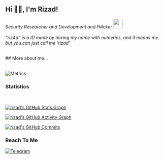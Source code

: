 <h2> Hi 👋🏼, I'm Rizad!</h2>
<p><em>Security Researcher and Development and H4cker <img src="https://i.giphy.com/26BRIYJNRAreymGwE.gif" width="30"><br><br>
  “riz4d” is a ID made by mixing my name with numerics, and it means me. but you can just call me ‘rizad’
  </em></p>
  <br>
## More about me...
<br><br>

![Metrics](https://metrics.lecoq.io/riz4d?template=classic&config.timezone=America%2FNew_York)

<h3>Statistics</h3>
<br>

[![rizad's GitHub Stats Graph](https://github-readme-streak-stats.herokuapp.com/?user=riz4d&theme=dark)](https://github.com/riz4d)

[![rizad's GitHub Activity Graph](https://activity-graph.herokuapp.com/graph?username=riz4d&theme=react-dark&custom_title=Contribution+Graph)](https://github.com/riz4d)

[![rizad's GitHub Commits](https://github-profile-summary-cards.vercel.app/api/cards/productive-time?username=riz4d&theme=default)](https://github.com/riz4d)

</div>


<h3>Reach To Me</h3>

[![Telegram](https://img.shields.io/badge/Telegram-grey?style=for-the-badge&logo=telegram)](https://telegram.me/riz4d)

